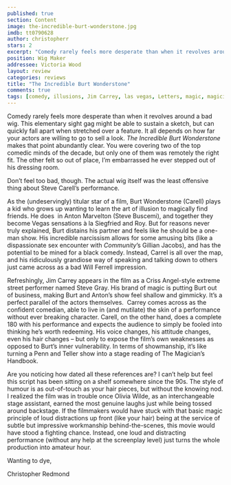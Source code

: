 ```yaml
---
published: true
section: Content
image: the-incredible-burt-wonderstone.jpg
imdb: tt0790628
author: christopherr
stars: 2
excerpt: "Comedy rarely feels more desperate than when it revolves around a bad wig. This elementary sight gag might be able to sustain a sketch, but can quickly fall apart when stretched over a feature. It all depends on how far your actors are willing to go to sell a look. <em>The Incredible Burt Wonderstone</em> makes that point abundantly clear. You were covering two of the top comedic minds of the decade, but only one of them was remotely the right fit. The other felt so out of place, I&rsquo;m embarrassed he ever stepped out of his dressing room."
position: Wig Maker
addressee: Victoria Wood
layout: review
categories: reviews
title: "The Incredible Burt Wonderstone"
comments: true
tags: [comedy, illusions, Jim Carrey, las vegas, Letters, magic, magicians, spoof, Steve Buscemi, Steve Carrell, street]
---
```

<p>Comedy rarely feels more desperate than when it revolves around a bad wig. This elementary sight gag might be able to sustain a sketch, but can quickly fall apart when stretched over a feature. It all depends on how far your actors are willing to go to sell a look. <em>The Incredible Burt Wonderstone</em> makes that point abundantly clear. You were covering two of the top comedic minds of the decade, but only one of them was remotely the right fit. The other felt so out of place, I&rsquo;m embarrassed he ever stepped out of his dressing room.</p>
<p>Don&rsquo;t feel too bad, though. The actual wig itself was the least offensive thing about Steve Carell&rsquo;s performance.</p>
<p>As the (undeservingly) titular star of a film, Burt Wonderstone (Carell) plays a kid who grows up wanting to learn the art of illusion to magically find friends. He does &nbsp;in Anton Marvelton (Steve Buscemi), and together they become Vegas sensations &agrave; la Siegfried and Roy. But for reasons never truly explained, Burt distains his partner and feels like he should be a one-man show. His incredible narcissism allows for some amusing bits (like a dispassionate sex encounter with <em>Community</em>&rsquo;s Gillian Jacobs), and has the potential to be mined for a black comedy. Instead, Carrel is all over the map, and his ridiculously grandiose way of speaking and talking down to others just came across as a bad Will Ferrell impression.</p>
<p>Refreshingly, Jim Carrey appears in the film as a Criss Angel-style extreme street performer named Steve Gray. His brand of magic is putting Burt out of business, making Burt and Anton&rsquo;s show feel shallow and gimmicky. It&rsquo;s a perfect parallel of the actors themselves.&nbsp; Carrey comes across as the confident comedian, able to live in (and mutilate) the skin of a performance without ever breaking character. Carell, on the other hand, does a complete 180 with his performance and expects the audience to simply be fooled into thinking he&rsquo;s worth redeeming. His voice changes, his attitude changes, even his hair changes &ndash; but only to expose the film&rsquo;s own weaknesses as opposed to Burt&rsquo;s inner vulnerability. In terms of showmanship, it&rsquo;s like turning a Penn and Teller show into a stage reading of The Magician&rsquo;s Handbook.</p>
<p>Are you noticing how dated all these references are? I can&rsquo;t help but feel this script has been sitting on a shelf somewhere since the 90s. The style of humour is as out-of-touch as your hair pieces, but without the knowing nod. I realized the film was in trouble once Olivia Wilde, as an interchangeable stage assistant, earned the most genuine laughs just while being tossed around backstage. If the filmmakers would have stuck with that basic magic principle of loud distractions up front (like your hair) being at the service of subtle but impressive workmanship behind-the-scenes, this movie would have stood a fighting chance. Instead, one loud and distracting performance (without any help at the screenplay level) just turns the whole production into amateur hour.</p>
<p>Wanting to dye,</p>
<p>Christopher Redmond</p>
